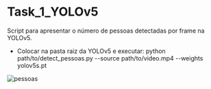 # Task_1_YOLOv5
Script para apresentar o número de pessoas detectadas por frame na YOLOv5.

- Colocar na pasta raiz da YOLOv5 e executar: 
python path/to/detect_pessoas.py --source path/to/video.mp4 --weights yolov5s.pt

![pessoas](https://user-images.githubusercontent.com/78621851/125157206-8a058300-e137-11eb-9b80-7ef344a985aa.gif)
